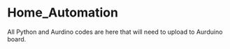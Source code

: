 # Home_Automation




All Python and Aurdino codes are here that will need to upload to Aurduino board.
